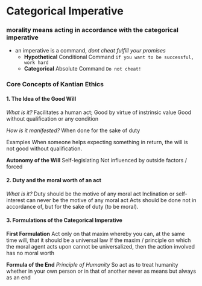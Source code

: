 # Categorical Imperative

### morality means acting in accordance with the categorical imperative
- an imperative is a command, *dont cheat* *fulfill your promises*
	- **Hypothetical** 
		  Conditional Command
		  `if you want to be successful, work hard`
	- **Categorical** 
		  Absolute Command
		  `Do not cheat!`

### Core Concepts of Kantian Ethics
#### 1. The Idea of the **Good Will**
*What is it?*
	        Facilitates a human act;
	        Good by virtue of instrinsic value
	        Good without qualification or any condition

*How is it manifested?*
	        When done for the sake of duty

Examples
			When someone helps expecting something in return, the will is not good without qualification.
			
**Autonomy of the Will**
			Self-legislating 
			Not influenced by outside factors / forced

#### 2. Duty and the moral worth of an act
*What is it?*
			Duty should be the motive of any moral act
			Inclination or self-interest can never be the motive of any moral act
			Acts should be done not in accordance of, but for the sake of duty (to be moral).
			
#### 3. Formulations of the Categorical Imperative
**First Formulation**
		Act only on that maxim whereby you can, at the same time will, that it should be a universal law 
		If the maxim / principle on which the moral agent acts upon cannot be universalized, then the action involved has no moral worth

**Formula of the End**
		*Principle of Humanity*
		So act as to treat humanity whether in your own person or in that of another never as means but always as an end
